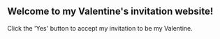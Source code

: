## Welcome to my Valentine's invitation website!

Click the 'Yes' button to accept my invitation to be my Valentine.

<!-- If you click 'No', the 'YES' button will enlarge to its maximum size. Moreover, you won't be able to catch the NO button anymore.  Because on the desktop, the 'NO' button will evade your mouse cursor, adding to the challenge. On mobile, it will randomly move around within the screen boundaries.

Let's make Valentine's Day fun! -->

<!-- ##
Start:

![image](https://github.com/OlenaPosternak/be_my_valentine/assets/101277404/503d93ae-b6dd-4395-983f-73752942bc5b)

After pressing the 'No' button for several times:

![image](https://github.com/OlenaPosternak/be_my_valentine/assets/101277404/b2b93686-7aaf-478c-80d1-171608defa7a)

 -->
